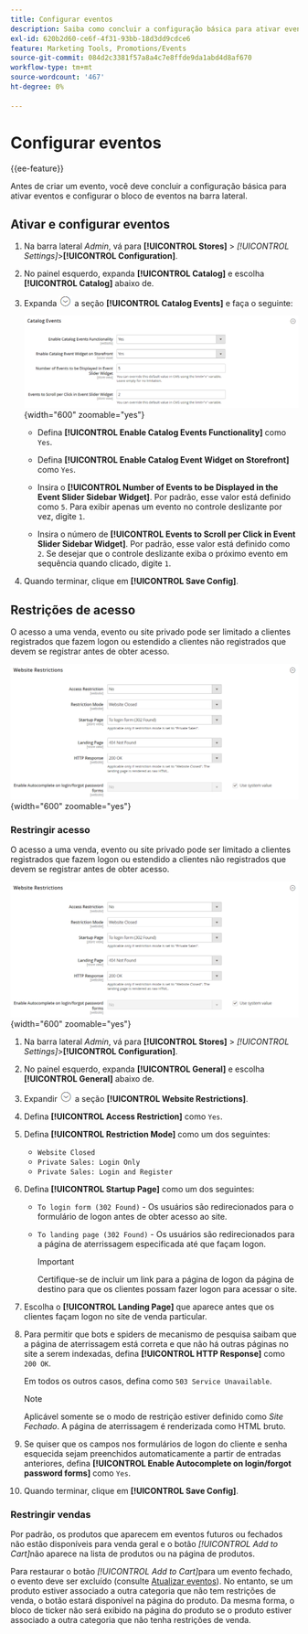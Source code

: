 ```yaml
---
title: Configurar eventos
description: Saiba como concluir a configuração básica para ativar eventos e configurar o bloco de eventos na barra lateral da loja.
exl-id: 620b2d60-ce6f-4f31-93bb-18d3dd9cdce6
feature: Marketing Tools, Promotions/Events
source-git-commit: 084d2c3381f57a8a4c7e8ffde9da1abd4d8af670
workflow-type: tm+mt
source-wordcount: '467'
ht-degree: 0%

---
```


# Configurar eventos

{{ee-feature}}

Antes de criar um evento, você deve concluir a configuração básica para ativar eventos e configurar o bloco de eventos na barra lateral.

## Ativar e configurar eventos

1. Na barra lateral _Admin_, vá para **[!UICONTROL Stores]** > _[!UICONTROL Settings]_>**[!UICONTROL Configuration]**.

1. No painel esquerdo, expanda **[!UICONTROL Catalog]** e escolha **[!UICONTROL Catalog]** abaixo de.

1. Expanda ![Seletor de expansão](../assets/icon-display-expand.png) a seção **[!UICONTROL Catalog Events]** e faça o seguinte:

   ![Configuração de catálogo - eventos de catálogo](../configuration-reference/catalog/assets/catalog-events.png){width="600" zoomable="yes"}

   - Defina **[!UICONTROL Enable Catalog Events Functionality]** como `Yes`.

   - Defina **[!UICONTROL Enable Catalog Event Widget on Storefront]** como `Yes`.

   - Insira o **[!UICONTROL Number of Events to be Displayed in the Event Slider Sidebar Widget]**. Por padrão, esse valor está definido como `5`. Para exibir apenas um evento no controle deslizante por vez, digite `1`.

   - Insira o número de **[!UICONTROL Events to Scroll per Click in Event Slider Sidebar Widget]**. Por padrão, esse valor está definido como `2`. Se desejar que o controle deslizante exiba o próximo evento em sequência quando clicado, digite `1`.

1. Quando terminar, clique em **[!UICONTROL Save Config]**.

## Restrições de acesso

O acesso a uma venda, evento ou site privado pode ser limitado a clientes registrados que fazem logon ou estendido a clientes não registrados que devem se registrar antes de obter acesso.

![Configuração geral - restrições de site](../configuration-reference/general/assets/general-website-restrictions.png){width="600" zoomable="yes"}

### Restringir acesso

O acesso a uma venda, evento ou site privado pode ser limitado a clientes registrados que fazem logon ou estendido a clientes não registrados que devem se registrar antes de obter acesso.

![Configuração geral - restrições de site](../configuration-reference/general/assets/general-website-restrictions.png){width="600" zoomable="yes"}

1. Na barra lateral _Admin_, vá para **[!UICONTROL Stores]** > _[!UICONTROL Settings]_>**[!UICONTROL Configuration]**.

1. No painel esquerdo, expanda **[!UICONTROL General]** e escolha **[!UICONTROL General]** abaixo de.

1. Expandir ![Seletor de expansão](../assets/icon-display-expand.png) a seção **[!UICONTROL Website Restrictions]**.

1. Defina **[!UICONTROL Access Restriction]** como `Yes`.

1. Defina **[!UICONTROL Restriction Mode]** como um dos seguintes:

   - `Website Closed`
   - `Private Sales: Login Only`
   - `Private Sales: Login and Register`

1. Defina **[!UICONTROL Startup Page]** como um dos seguintes:

   - `To login form (302 Found)` - Os usuários são redirecionados para o formulário de logon antes de obter acesso ao site.

   - `To landing page (302 Found)` - Os usuários são redirecionados para a página de aterrissagem especificada até que façam logon.

     >[!IMPORTANT]
     >
     >Certifique-se de incluir um link para a página de logon da página de destino para que os clientes possam fazer logon para acessar o site.

1. Escolha o **[!UICONTROL Landing Page]** que aparece antes que os clientes façam logon no site de venda particular.

1. Para permitir que bots e spiders de mecanismo de pesquisa saibam que a página de aterrissagem está correta e que não há outras páginas no site a serem indexadas, defina **[!UICONTROL HTTP Response]** como `200 OK`.

   Em todos os outros casos, defina como `503 Service Unavailable`.

   >[!NOTE]
   >
   >Aplicável somente se o modo de restrição estiver definido como _Site Fechado_. A página de aterrissagem é renderizada como HTML bruto.

1. Se quiser que os campos nos formulários de logon do cliente e senha esquecida sejam preenchidos automaticamente a partir de entradas anteriores, defina **[!UICONTROL Enable Autocomplete on login/forgot password forms]** como `Yes`.

1. Quando terminar, clique em **[!UICONTROL Save Config]**.

### Restringir vendas

Por padrão, os produtos que aparecem em eventos futuros ou fechados não estão disponíveis para venda geral e o botão _[!UICONTROL Add to Cart]_&#x200B;não aparece na lista de produtos ou na página de produtos.

Para restaurar o botão _[!UICONTROL Add to Cart]_&#x200B;para um evento fechado, o evento deve ser excluído (consulte [Atualizar eventos](event-create.md#update-events)). No entanto, se um produto estiver associado a outra categoria que não tem restrições de venda, o botão estará disponível na página do produto. Da mesma forma, o bloco de ticker não será exibido na página do produto se o produto estiver associado a outra categoria que não tenha restrições de venda.
